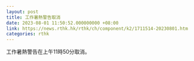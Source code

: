 ```yaml
---
layout: post
title: 工作暑熱警告取消
date: 2023-08-01 11:50:52.000000000 +08:00
link: https://news.rthk.hk/rthk/ch/component/k2/1711514-20230801.htm
categories: rthk
---
```


工作暑熱警告在上午11時50分取消。
